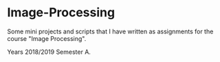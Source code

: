 # Image-Processing
Some mini projects and scripts that I have written as  assignments for the course "Image Processing".

Years 2018/2019 Semester A.
